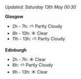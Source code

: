 *Updated: Saturday 13th May 00:30*

**Glasgow**

* 2h - 7h: :partly_sunny: Partly Cloudy
* 8h - 10h: :sunny: Clear
* 11h - 13h: :partly_sunny: Partly Cloudy

**Edinburgh**

* 2h - 7h: :sunny: Clear
* 8h: :partly_sunny: Partly Cloudy
* 9h - 13h: :sunny: Clear
